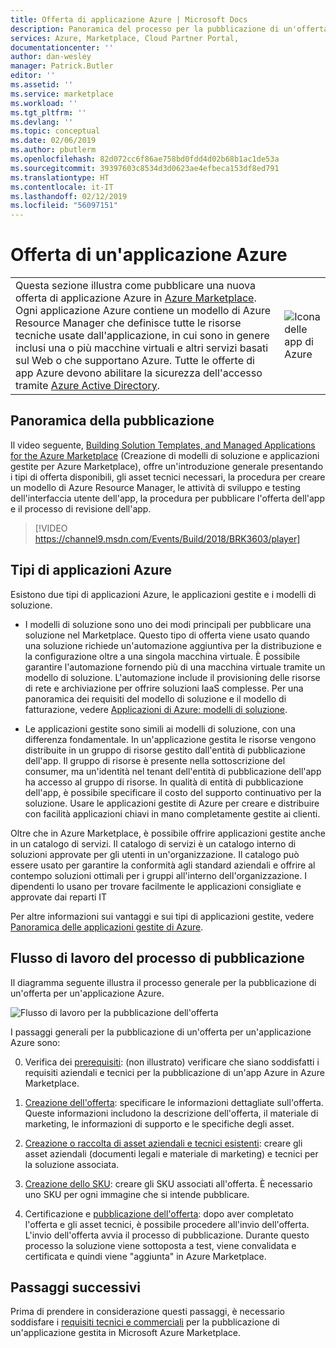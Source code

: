 ```yaml
---
title: Offerta di applicazione Azure | Microsoft Docs
description: Panoramica del processo per la pubblicazione di un'offerta per un'applicazione Azure in Azure Marketplace.
services: Azure, Marketplace, Cloud Partner Portal,
documentationcenter: ''
author: dan-wesley
manager: Patrick.Butler
editor: ''
ms.assetid: ''
ms.service: marketplace
ms.workload: ''
ms.tgt_pltfrm: ''
ms.devlang: ''
ms.topic: conceptual
ms.date: 02/06/2019
ms.author: pbutlerm
ms.openlocfilehash: 82d072cc6f86ae758bd0fdd4d02b68b1ac1de53a
ms.sourcegitcommit: 39397603c8534d3d0623ae4efbeca153df8ed791
ms.translationtype: HT
ms.contentlocale: it-IT
ms.lasthandoff: 02/12/2019
ms.locfileid: "56097151"
---
```

# <a name="azure-application-offer"></a>Offerta di un'applicazione Azure

|    |    |
|-----------------------------------------------------------------|------------------------------------------|
| <div class="body"> Questa sezione illustra come pubblicare una nuova offerta di applicazione Azure in [Azure Marketplace](https://azuremarketplace.microsoft.com).  Ogni applicazione Azure contiene un modello di Azure Resource Manager che definisce tutte le risorse tecniche usate dall'applicazione, in cui sono in genere inclusi una o più macchine virtuali e altri servizi basati sul Web o che supportano Azure. Tutte le offerte di app Azure devono abilitare la sicurezza dell'accesso tramite [Azure Active Directory](https://docs.microsoft.com/azure/active-directory/).  </div> | ![Icona delle app di Azure](./media/azureapp-icon1.png)  |

## <a name="publishing-overview"></a>Panoramica della pubblicazione

Il video seguente, [Building Solution Templates, and Managed Applications for the Azure Marketplace](https://channel9.msdn.com/Events/Build/2018/BRK3603) (Creazione di modelli di soluzione e applicazioni gestite per Azure Marketplace), offre un'introduzione generale presentando i tipi di offerta disponibili, gli asset tecnici necessari, la procedura per creare un modello di Azure Resource Manager, le attività di sviluppo e testing dell'interfaccia utente dell'app, la procedura per pubblicare l'offerta dell'app e il processo di revisione dell'app.

>[!VIDEO https://channel9.msdn.com/Events/Build/2018/BRK3603/player]


## <a name="types-of-azure-applications"></a>Tipi di applicazioni Azure

Esistono due tipi di applicazioni Azure, le applicazioni gestite e i modelli di soluzione. 

- I modelli di soluzione sono uno dei modi principali per pubblicare una soluzione nel Marketplace. Questo tipo di offerta viene usato quando una soluzione richiede un'automazione aggiuntiva per la distribuzione e la configurazione oltre a una singola macchina virtuale. È possibile garantire l'automazione fornendo più di una macchina virtuale tramite un modello di soluzione. L'automazione include il provisioning delle risorse di rete e archiviazione per offrire soluzioni IaaS complesse. Per una panoramica dei requisiti del modello di soluzione e il modello di fatturazione, vedere [Applicazioni di Azure: modelli di soluzione](https://docs.microsoft.com/azure/marketplace/marketplace-solution-templates).

- Le applicazioni gestite sono simili ai modelli di soluzione, con una differenza fondamentale. In un'applicazione gestita le risorse vengono distribuite in un gruppo di risorse gestito dall'entità di pubblicazione dell'app. Il gruppo di risorse è presente nella sottoscrizione del consumer, ma un'identità nel tenant dell'entità di pubblicazione dell'app ha accesso al gruppo di risorse. In qualità di entità di pubblicazione dell'app, è possibile specificare il costo del supporto continuativo per la soluzione. Usare le applicazioni gestite di Azure per creare e distribuire con facilità applicazioni chiavi in mano completamente gestite ai clienti.

Oltre che in Azure Marketplace, è possibile offrire applicazioni gestite anche in un catalogo di servizi. Il catalogo di servizi è un catalogo interno di soluzioni approvate per gli utenti in un'organizzazione. Il catalogo può essere usato per garantire la conformità agli standard aziendali e offrire al contempo soluzioni ottimali per i gruppi all'interno dell'organizzazione. I dipendenti lo usano per trovare facilmente le applicazioni consigliate e approvate dai reparti IT

Per altre informazioni sui vantaggi e sui tipi di applicazioni gestite, vedere [Panoramica delle applicazioni gestite di Azure](https://docs.microsoft.com/azure/managed-applications/overview).


## <a name="publishing-process-workflow"></a>Flusso di lavoro del processo di pubblicazione

Il diagramma seguente illustra il processo generale per la pubblicazione di un'offerta per un'applicazione Azure.

![Flusso di lavoro per la pubblicazione dell'offerta](./media/new-offer-process.png)

I passaggi generali per la pubblicazione di un'offerta per un'applicazione Azure sono:

0. Verifica dei [prerequisiti](./cpp-prerequisites.md): (non illustrato) verificare che siano soddisfatti i requisiti aziendali e tecnici per la pubblicazione di un'app Azure in Azure Marketplace. 

1. [Creazione dell'offerta](./cpp-create-offer.md): specificare le informazioni dettagliate sull'offerta. Queste informazioni includono la descrizione dell'offerta, il materiale di marketing, le informazioni di supporto e le specifiche degli asset.

2. [Creazione o raccolta di asset aziendali e tecnici esistenti](./cpp-create-technical-assets.md): creare gli asset aziendali (documenti legali e materiale di marketing) e tecnici per la soluzione associata.

3. [Creazione dello SKU](./cpp-skus-tab.md): creare gli SKU associati all'offerta. È necessario uno SKU per ogni immagine che si intende pubblicare.

4. Certificazione e [pubblicazione dell'offerta](./cpp-publish-offer.md): dopo aver completato l'offerta e gli asset tecnici, è possibile procedere all'invio dell'offerta. L'invio dell'offerta avvia il processo di pubblicazione. Durante questo processo la soluzione viene sottoposta a test, viene convalidata e certificata e quindi viene "aggiunta" in Azure Marketplace.


## <a name="next-steps"></a>Passaggi successivi

Prima di prendere in considerazione questi passaggi, è necessario soddisfare i [requisiti tecnici e commerciali](./cpp-prerequisites.md) per la pubblicazione di un'applicazione gestita in Microsoft Azure Marketplace.
